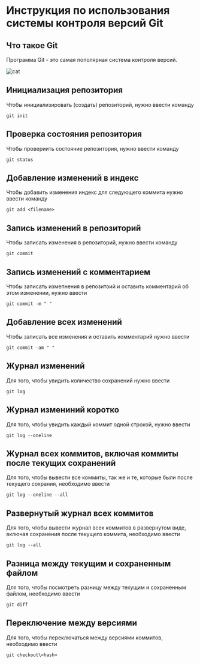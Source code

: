# **Инструкция по использования системы контроля версий Git**

## Что такое Git

Программа Git - это самая пополярная система контроля версий.

![cat](cat.jpg)

## Инициализация  репозитория

Чтобы инициализировать (создать) репозиторий, нужно ввести команду

    git init
  
  ## Проверка состояния репозитория

Чтобы провериить состояние репозитория, нужно ввести команду

    git status

## Добавление изменений в индекс

Чтобы добавить изменения индекс для следующего коммита нужно ввести команду

    git add <filename>  

## Запись изменений в репозиторий

Чтобы записать изменения в репозиторий, нужно ввести команду

    git commit

## Запись изменений с комментарием

Чтобы записать измепнения в репозитоий и оставить комментарий об этом изменении, нужно ввести

    git commit -m " "

## Добавление всех изменений

Чтобы записать все изменения и оставить комментарий нужно ввести

    git commit -am " "

## Журнал изменений

Для того, чтобы увидить количество сохранений нужно ввести

    git log

## Журнал измениний коротко

Для того, чтобы увидить каждый коммит одной строкой, нужно ввести

    git log --oneline

## Журнал всех коммитов, включая коммиты после текущих сохранений

Для того, чтобы вывести все коммиты, так же и те, которые были после текущего сохрания, необходимо ввести

    git log --oneline --all

## Развернутый журнал всех коммитов 

Для того, чтобы вывести журнал всех коммитов в развернутом виде, включая сохранения после текущего коммита, необходимо ввести

    git log --all

## Разница между текущим и сохраненным файлом

Для того, чтобы посмотреть разницу между текущим и сохраненным файлом, необходимо ввести 

    git diff

## Переключение между версиями 

Для того, чтобы переключаться между версиями коммитов, необходимо ввести

    git checkout\<hash>



